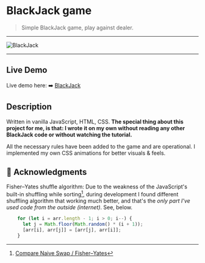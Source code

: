 # BlackJack game

> Simple BlackJack game, play against dealer.

---

![BlackJack](https://user-images.githubusercontent.com/6636688/186956631-9e4d6c32-845a-4fbd-8392-a3397b1c5a72.png)

---

## Live Demo

Live demo here: :arrow_right: [BlackJack](https://vanilla-js-blackjack.netlify.app/)

## Description

Written in vanilla JavaScript, HTML, CSS. 
**The special thing about this project for me, is that: I wrote it on my own without reading any other BlackJack code or without watching the tutorial.**

All the necessary rules have been added to the game and are operational.
I implemented my own CSS animations for better visuals & feels.

## 🙏 Acknowledgments

Fisher–Yates shuffle algorithm: Due to the weakness of the JavaScript's built-in shuffling while sorting[^1], during development I found different shuffling algorithm that working much better, and that's the *only part I've used code from the outside (internet)*. See, below.

```javascript
    for (let i = arr.length - 1; i > 0; i--) {
      let j = Math.floor(Math.random() * (i + 1));
      [arr[i], arr[j]] = [arr[j], arr[i]];
    }
```


[^1]: [Compare Naive Swap / Fisher–Yates](https://bost.ocks.org/mike/shuffle/compare.html)
